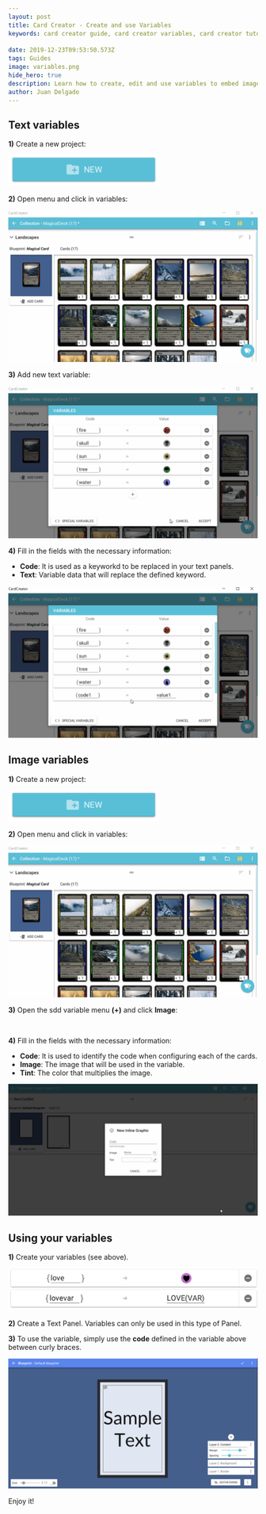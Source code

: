 ```yaml
---
layout: post
title: Card Creator - Create and use Variables
keywords: card creator guide, card creator variables, card creator tutorial

date: 2019-12-23T09:53:50.573Z
tags: Guides
image: variables.png
hide_hero: true
description: Learn how to create, edit and use variables to embed images or data in the text of your cards...
author: Juan Delgado
---
```


## Text variables

**1)** Create a new project:

![](/img/upload/35.png)

**2)** Open menu and click in variables:

![](/img/upload/1940349060_preview_OpenMenu.gif)

**3)** Add new text variable:

![](/img/upload/33.gif)

**4)** Fill in the fields with the necessary information:

* **Code**: It is used as a keyworkd to be replaced in your text panels.
* **Text**: Variable data that will replace the defined keyword.

![](/img/upload/34.gif)

## Image variables

**1)** Create a new project:

![](/img/upload/35.png)

**2)** Open menu and click in variables:

![](/img/upload/36.gif)

**3)** Open the sdd variable menu **(+)** and click **Image**:

![]()

**4)** Fill in the fields with the necessary information:

* **Code**: It is used to identify the code when configuring each of the cards.
* **Image**: The image that will be used in the variable.
* **Tint**: The color that multiplies the image.

![](/img/upload/38.gif)

## Using your variables

**1)** Create your variables (see above).

![](/img/upload/39.png)

**2)** Create a Text Panel. Variables can only be used in this type of Panel.

**3)** To use the variable, simply use the **code** defined in the variable above between curly braces.

![](/img/upload/40.gif)

Enjoy it!